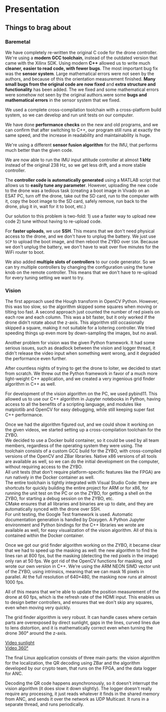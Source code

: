 # Presentation

## Things to brag about

### Baremetal

We have completely re-written the original C code for the drone controller. 
We're using a **modern GCC toolchain**, instead of the outdated version that came 
with the Xilinx SDK. Using modern **C++** allowed us to write much **cleaner, easier
to read code, with fewer bugs**. The most important bug fix was the **sensor system**.
Large mathematical errors were not seen by the authors, and because of this the
orientation measurement finished. **Many small bugs from the original code are now
fixed** and **extra structure and functionality** has been added. The
we fixed and some mathematical errors were somehow not seen by the original authors.were some **bugs and mathematical errors** in 
the sensor system that we fixed.

We used a complete cross-compilation toolchain with a cross-platform build 
system, so we can develop and run unit tests on our computer.

We have done **performance checks** on the new and old programs, and we can confirm
that after switching to C++, our program still runs at exactly the same speed, 
and the increase in readability and maintainability is huge.

We're using a different **sensor fusion algorithm** for the IMU, that performs much 
better than the given code.

We are now able to run the IMU input attitude controller at almost **1 kHz**
instead of the original 238 Hz, so we get less drift, and a more stable 
controller.

The **controller code is automatically generated** using a MATLAB script that allows
us to **easily tune any parameter**. However, uploading the new code to the drone 
was a tedious task (creating a boot image in Vivado on an ESAT PC, turn off the
drone, take out the SD card, run to the computer with it, copy the boot image to
the SD card, safely remove, run back to the drone, plug it in, wait for it to
boot, etc.)

Our solution to this problem is two-fold: 1) use a faster way to upload new code
2) tune without having to re-upload code.

For **faster uploads**, we use **SSH**. This means that we don't need physical access to
the drone, and we don't have to unplug the battery. We just use `SCP` to upload
the boot image, and then reboot the ZYBO over `SSH`. Because we don't unplug the
battery, we don't have to wait over five minutes for the WiFi router to boot.

We also added **multiple slots of controllers** to our code generator. So we can 
try multiple controllers by changing the configuration using the tune knob on 
the remote controller. This means that we don't have to re-upload for every
tuning setting we want to try. 

### Vision

The first approach used the Hough transform in OpenCV Python. However, this was
too slow, so the algorithm skipped some squares when moving or tilting too fast.
A second approach just counted the number of red pixels on each row and each
column. This was a bit faster, but it only worked if the drone didn't rotate
about the z-axis. This algorithm still occasionally skipped a square, making it
not suitable for a loitering controller. We tried speeding things up even more
by down-sampling the images, but no avail.

Another problem for vision was the given Python framework. It had some serious
issues, such as deadlock between the vision and logger thread, it didn't release
the video input when something went wrong, and it degraded the performance even
further.

After countless nights of trying to get the drone to loiter, we decided to start
from scratch. We threw out the Python framework in favor of a much more 
light-weight C++ application, and we created a very ingenious grid finder
algorithm in C++ as well.

For development of the vision algorithm on the PC, we used pybind11. This 
allowed us to use our C++ algorithm in Jupyter notebooks in Python, having 
access to all the benefits of a scripting language, and modules like matplotlib
and OpenCV for easy debugging, while still keeping super fast C++ performance.

Once we had the algorithm figured out, and we could show it working on the given
videos, we started setting up a cross-compilation toolchain for the ZYBO.  
We decided to use a Docker build container, so it could be used by all team
members, regardless of the operating system they were using.
The toolchain consists of a custom GCC build for the ZYBO, with cross-compiled 
versions of the OpenCV and ZBar libraries. Native x86 versions of all tools are
available as well, so we can do the initial development on the computer, without
requiring access to the ZYBO.  
All unit tests (that don't require platform-specific features like the FPGA) are
run natively in the Docker container as well.  
The entire toolchain is tightly integrated with Visual Studio Code: there are 
shortcuts for quickly building the entire project for ARM or for x86, for 
running the unit test on the PC or on the ZYBO, for getting a shell on the ZYBO,
for starting a debug session on the ZYBO, etc.  
CMake ensures that all libraries and binaries are up to date, and they are 
automatically synced with the drone over SSH.  
For unit testing, the Google Test framework is used. Automatic documentation 
generation is handled by Doxygen. A Python Jupyter environment and Python 
bindings for the C++ libraries we wrote are available as well, for easy 
visualization of the vision algorithm. All of this is contained within the 
Docker container.

Once we got our grid finder algorithm working on the ZYBO, it became clear that
we had to speed up the masking as well: the new algorithm to find the lines
ran at 800 fps, but the masking (detecting the red pixels in the image) only
ran at 50 fps. We got rid of the OpenCV functions for masking, and wrote our own
version in C++. We're using the ARM NEON SIMD vector unit of the ZYBO, using
intrinsics, meaning that we can mask 16 pixels in parallel. At the full
resolution of 640×480, the masking now runs at almost 1000 fps.

All of this means that we're able to update the position measurement of the 
drone at 60 fps, which is the refresh rate of the HDMI input. This enables us
to design better controllers, and ensures that we don't skip any squares, even 
when moving very quickly.

The grid finder algorithm is very robust. It can handle cases where certain 
parts are overexposed by direct sunlight, gaps in the lines, curved lines due
to lens distortion, and it is mathematically correct even when turning the drone
360° around the z-axis.

[Video sunlight](drone-images-sunlight+mask.out.mp4)  
[Video 360°](DroneCam-Spinning.out.mp4)

The final Linux application consists of three main parts: the vision algorithm
for the localization, the QR decoding using ZBar and the algorithm developed by
our crypto team, that runs on the FPGA, and the data logger for ANC.

Decoding the QR code happens asynchronously, so it doesn't interrupt the vision
algorithm (it does slow it down slightly). The logger doesn't really require any
processing, it just reads whatever it finds in the shared memory from ANC, and 
sends it over the network as UDP Multicast. It runs in a separate thread, and
runs periodically.

